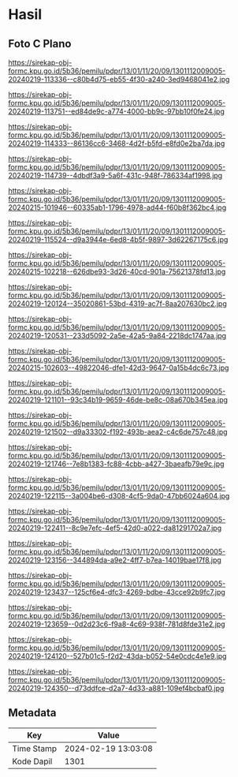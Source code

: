 # Hasil

## Foto C Plano

https://sirekap-obj-formc.kpu.go.id/5b36/pemilu/pdpr/13/01/11/20/09/1301112009005-20240219-113336--c80b4d75-eb55-4f30-a240-3ed9468041e2.jpg

https://sirekap-obj-formc.kpu.go.id/5b36/pemilu/pdpr/13/01/11/20/09/1301112009005-20240219-113751--ed84de9c-a774-4000-bb9c-97bb10f0fe24.jpg

https://sirekap-obj-formc.kpu.go.id/5b36/pemilu/pdpr/13/01/11/20/09/1301112009005-20240219-114333--86136cc6-3468-4d2f-b5fd-e8fd0e2ba7da.jpg

https://sirekap-obj-formc.kpu.go.id/5b36/pemilu/pdpr/13/01/11/20/09/1301112009005-20240219-114739--4dbdf3a9-5a6f-431c-948f-786334af1998.jpg

https://sirekap-obj-formc.kpu.go.id/5b36/pemilu/pdpr/13/01/11/20/09/1301112009005-20240215-101946--60335ab1-1796-4978-ad44-f60b8f362bc4.jpg

https://sirekap-obj-formc.kpu.go.id/5b36/pemilu/pdpr/13/01/11/20/09/1301112009005-20240219-115524--d9a3944e-6ed8-4b5f-9897-3d62267175c6.jpg

https://sirekap-obj-formc.kpu.go.id/5b36/pemilu/pdpr/13/01/11/20/09/1301112009005-20240215-102218--626dbe93-3d26-40cd-901a-75621378fd13.jpg

https://sirekap-obj-formc.kpu.go.id/5b36/pemilu/pdpr/13/01/11/20/09/1301112009005-20240219-120124--35020861-53bd-4319-ac7f-8aa207630bc2.jpg

https://sirekap-obj-formc.kpu.go.id/5b36/pemilu/pdpr/13/01/11/20/09/1301112009005-20240219-120531--233d5092-2a5e-42a5-9a84-2218dc1747aa.jpg

https://sirekap-obj-formc.kpu.go.id/5b36/pemilu/pdpr/13/01/11/20/09/1301112009005-20240215-102603--49822046-dfe1-42d3-9647-0a15b4dc6c73.jpg

https://sirekap-obj-formc.kpu.go.id/5b36/pemilu/pdpr/13/01/11/20/09/1301112009005-20240219-121101--93c34b19-9659-46de-be8c-08a670b345ea.jpg

https://sirekap-obj-formc.kpu.go.id/5b36/pemilu/pdpr/13/01/11/20/09/1301112009005-20240219-121502--d9a33302-f192-493b-aea2-c4c6de757c48.jpg

https://sirekap-obj-formc.kpu.go.id/5b36/pemilu/pdpr/13/01/11/20/09/1301112009005-20240219-121746--7e8b1383-fc88-4cbb-a427-3baeafb79e9c.jpg

https://sirekap-obj-formc.kpu.go.id/5b36/pemilu/pdpr/13/01/11/20/09/1301112009005-20240219-122115--3a004be6-d308-4cf5-9da0-47bb6024a604.jpg

https://sirekap-obj-formc.kpu.go.id/5b36/pemilu/pdpr/13/01/11/20/09/1301112009005-20240219-122411--8c9e7efc-4ef5-42d0-a022-da81291702a7.jpg

https://sirekap-obj-formc.kpu.go.id/5b36/pemilu/pdpr/13/01/11/20/09/1301112009005-20240219-123156--344894da-a9e2-4ff7-b7ea-14019bae17f8.jpg

https://sirekap-obj-formc.kpu.go.id/5b36/pemilu/pdpr/13/01/11/20/09/1301112009005-20240219-123437--125cf6e4-dfc3-4269-bdbe-43cce92b9fc7.jpg

https://sirekap-obj-formc.kpu.go.id/5b36/pemilu/pdpr/13/01/11/20/09/1301112009005-20240219-123659--0d2d23c6-f9a8-4c69-938f-781d8fde31e2.jpg

https://sirekap-obj-formc.kpu.go.id/5b36/pemilu/pdpr/13/01/11/20/09/1301112009005-20240219-124120--527b01c5-f2d2-43da-b052-54e0cdc4e1e9.jpg

https://sirekap-obj-formc.kpu.go.id/5b36/pemilu/pdpr/13/01/11/20/09/1301112009005-20240219-124350--d73ddfce-d2a7-4d33-a881-109ef4bcbaf0.jpg


## Metadata

| Key        | Value               |
| ---------- | ------------------- |
| Time Stamp | 2024-02-19 13:03:08 |
| Kode Dapil | 1301                |



